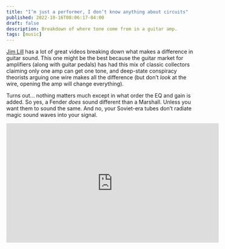 ```yaml
---
title: "I’m just a performer, I don’t know anything about circuits"
published: 2022-10-16T08:06:17-04:00
draft: false
description: Breakdown of where tone come from in a guitar amp.
tags: [music]
---
```

[Jim Lill](https://www.youtube.com/user/JimLill45) has a lot of great videos breaking down what makes a difference in guitar sound. This one might be the best because the guitar market for amplifiers (along with guitar pedals) has had this mix of classic collectors claiming only one amp can get one tone, and deep-state conspiracy theorists arguing one wire makes all the difference (but don’t _look_ at the wire, opening the amp will change everything).

Turns out... nothing matters much except in what order the EQ and gain is added. So yes, a Fender _does_ sound different than a Marshall. Unless you want them to sound the same. And no, your Soviet-era tubes don’t radiate magic sound waves into your signal.

<iframe width="560" height="315" src="https://www.youtube.com/embed/wcBEOcPtlYk" title="YouTube video player" frameborder="0" allow="accelerometer; autoplay; clipboard-write; encrypted-media; gyroscope; picture-in-picture" allowfullscreen></iframe>